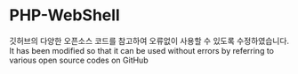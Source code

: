 # PHP-WebShell
깃허브의 다양한 오픈소스 코드를 참고하여 오류없이 사용할 수 있도록 수정하였습니다. 
It has been modified so that it can be used without errors by referring to various open source codes on GitHub
